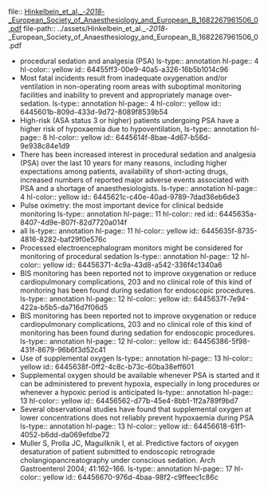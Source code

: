file:: [Hinkelbein_et_al._-_2018_-_European_Society_of_Anaesthesiology_and_European_B_1682267961506_0.pdf](../assets/Hinkelbein_et_al._-_2018_-_European_Society_of_Anaesthesiology_and_European_B_1682267961506_0.pdf)
file-path:: ../assets/Hinkelbein_et_al._-_2018_-_European_Society_of_Anaesthesiology_and_European_B_1682267961506_0.pdf

- procedural sedation and analgesia (PSA)
  ls-type:: annotation
  hl-page:: 4
  hl-color:: yellow
  id:: 64455ff3-00e9-40a5-a326-16b5b1014c96
- Most fatal incidents result from inadequate oxygenation and/or ventilation in non-operating room areas with suboptimal monitoring facilities and inability to prevent and appropriately manage over-sedation.
  ls-type:: annotation
  hl-page:: 4
  hl-color:: yellow
  id:: 6445601b-809d-433d-9d72-8089f8539b54
- High-risk (ASA status 3 or higher) patients undergoing PSA have a higher risk of hypoxaemia due to hypoventilation,
  ls-type:: annotation
  hl-page:: 8
  hl-color:: yellow
  id:: 6445614f-8bae-4d67-b56d-9e938c84e1d9
- There has been increased interest in procedural sedation and analgesia (PSA) over the last 10 years for many reasons, including higher expectations among patients, availability of short-acting drugs, increased numbers of reported major adverse events associated with PSA and a shortage of anaesthesiologists.
  ls-type:: annotation
  hl-page:: 4
  hl-color:: yellow
  id:: 6445621c-c40e-40ad-9789-7dad36eb6de3
- Pulse oximetry: the most important device for clinical bedside monitoring
  ls-type:: annotation
  hl-page:: 11
  hl-color:: red
  id:: 6445635a-8407-4d9e-807f-82d7720a014f
- all
  ls-type:: annotation
  hl-page:: 11
  hl-color:: yellow
  id:: 6445635f-8735-4816-8282-baf29f0e576c
- Processed electroencephalogram monitors might be considered for monitoring of procedural sedation
  ls-type:: annotation
  hl-page:: 12
  hl-color:: yellow
  id:: 64456371-4c9a-43d8-a542-336f4c1340a6
- BIS monitoring has been reported not to improve oxygenation or reduce cardiopulmonary complications, 203 and no clinical role of this kind of monitoring has been found during sedation for endoscopic procedures.
  ls-type:: annotation
  hl-page:: 12
  hl-color:: yellow
  id:: 6445637f-7e94-422a-b5b5-da716d7f06d5
- BIS monitoring has been reported not to improve oxygenation or reduce cardiopulmonary complications, 203 and no clinical role of this kind of monitoring has been found during sedation for endoscopic procedures.
  ls-type:: annotation
  hl-page:: 12
  hl-color:: yellow
  id:: 64456386-5f98-431f-8679-96b6f3d52c41
- Use of supplemental oxygen
  ls-type:: annotation
  hl-page:: 13
  hl-color:: yellow
  id:: 6445638f-0ff2-4c8c-b73c-60ba38eff601
- Supplemental oxygen should be available whenever PSA is started and it can be administered to prevent hypoxia, especially in long procedures or whenever a hypoxic period is anticipated
  ls-type:: annotation
  hl-page:: 13
  hl-color:: yellow
  id:: 64456562-d77b-45e4-8bb1-1f2a789f9bd7
- Several observational studies have found that supplemental oxygen at lower concentrations does not reliably prevent hypoxaemia during PSA
  ls-type:: annotation
  hl-page:: 13
  hl-color:: yellow
  id:: 64456618-61f1-4052-b6dd-da069efdbe72
- Muller S, Prolla JC, Maguilknik I, et al. Predictive factors of oxygen desaturation of patient submitted to endoscopic retrograde cholangiopancreatography under conscious sedation. Arch Gastroenterol 2004; 41:162–166.
  ls-type:: annotation
  hl-page:: 17
  hl-color:: yellow
  id:: 64456670-976d-4baa-98f2-c9ffeec1c86c